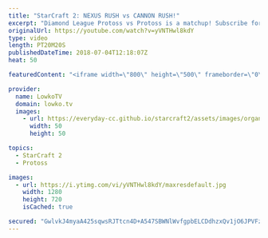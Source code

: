 ```yaml
---
title: "StarCraft 2: NEXUS RUSH vs CANNON RUSH!"
excerpt: "Diamond League Protoss vs Protoss is a matchup! Subscribe for more videos: http://lowko.tv/youtube Rapid Fire explained: https://goo.gl/oxyqNv  Both players decide to play a very strange game. One opens up with a Nexus Rush with Mass Recall, the other player opens up with Cannon Rush.  If you have an"
originalUrl: https://youtube.com/watch?v=yVNTHwl8kdY
type: video
length: PT20M20S
publishedDateTime: 2018-07-04T12:18:07Z
heat: 50

featuredContent: "<iframe width=\"800\" height=\"500\" frameborder=\"0\" src=\"https://www.youtube.com/embed/yVNTHwl8kdY\" allow=\"accelerometer; autoplay; encrypted-media; gyroscope; picture-in-picture\" allowfullscreen></iframe>"

provider:
  name: LowkoTV
  domain: lowko.tv
  images:
    - url: https://everyday-cc.github.io/starcraft2/assets/images/organizations/lowko.tv-50x50.jpg
      width: 50
      height: 50

topics:
  - StarCraft 2
  - Protoss

images:
  - url: https://i.ytimg.com/vi/yVNTHwl8kdY/maxresdefault.jpg
    width: 1280
    height: 720
    isCached: true

secured: "GwlvkJ4myaA425sqwsRJTtcn4D+A547SBWNlWvfgpbELCDdhzxQv1jO6JPVFzPKolYUR+9PleMP/YaKj4ILKhfg/TrSOG+Oq/bQMfeFEWNc9t097PGpbp0nrr0dUlJsJ4p1Q5WPAu+6+nMnOGJpNssaE1PlVPBwsLdBEov3zwuFAMWu1Xgb5ckwn2oxDz0OpXjqGvUbl2NCKYXKcRbwjy0ovkls4Mm20/TPVsjSOaY8lrX9xNADG+BgmeM3SEWA1LxhRWypnmjgtemCZMJFXX9SM492vshdXbsI/m/4CRJ59sth2slceh0DFMSiZKMMZYU1OgNmnL2yaWg2NDyoCELCzJAKZkhx8CQeG2UQMr4dfSCL5YT+iQHB0woEBtsrU+yHAzQcYivaaX3JUmZZYRN1nxHjlOkHZ//xvDw+49RMgwULPszy1mSLdvNX9w+g3;JyJklmFM/bUwQXI4IRIeEg=="
---
```


